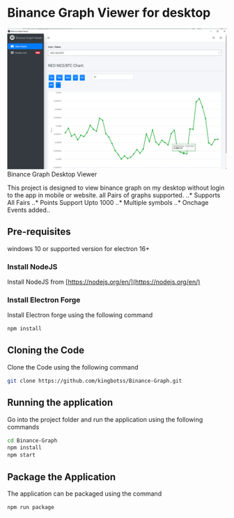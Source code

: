# Binance Graph Viewer for desktop
<img src='screenshot.png' alt='Binance graph viewer for desktop'/>
Binance Graph Desktop Viewer

This project is designed to view binance graph on my desktop without login to the app in mobile or website. all Pairs of graphs supported.
    ..* Supports All Fairs
    ..* Points Support Upto 1000
    ..* Multiple symbols
    ..* Onchage Events added..


## Pre-requisites
windows 10 or supported version for electron 16+

### Install NodeJS

Install NodeJS from [https://nodejs.org/en/](https://nodejs.org/en/)

### Install Electron Forge

Install Electron forge using the following command

```bash
npm install 
```

## Cloning the Code

Clone the Code using the following command

```bash
git clone https://github.com/kingbotss/Binance-Graph.git
```

## Running the application

Go into the project folder and run the application using the following commands

```bash
cd Binance-Graph
npm install
npm start
```

## Package the Application

The application can be packaged using the command 

```bash
npm run package
```
